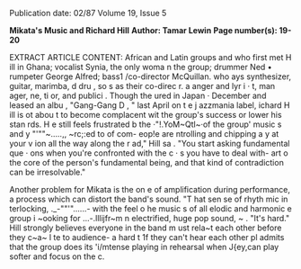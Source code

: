 Publication date: 02/87
Volume 19, Issue 5

**Mikata's Music and Richard Hill**
**Author: Tamar Lewin**
**Page number(s): 19-20**

EXTRACT ARTICLE CONTENT:
African and Latin groups and who first 
met H ill in Ghana; vocalist Synia, the 
only woma 
n the group; drummer 
Ned 
• rumpeter George Alfred; 
bass1 /co-director McQuillan. 
who 
ays synthesizer, guitar, 
marimba, 
d dru 
, 
so 
s as 
their co-direc r. a anger and lyr i · t, 
man ager, ne, ti or, and publici . 
Though the 
ured in Japan · 
December and 
leased an albu , 
"Gang-Gang D 
, " last April on t e 
j azzmania label, 
ichard H ill is 
ot 
abou t to become complacent wit the 
group's success or lower his stan 
rds. 
H e 
still 
feels 
frustrated 
b 
the 
·"!.YoM~Qtl~·of the group' music 
s and 
y 
"'""~.....,, ~rc;:ed to 
of com-
eop!e are 
ntrolling and chipping a 
y at your 
v ion all the way along the r ad," Hill 
sa . "You start asking fundamental 
que · ons when you're confronted with 
the c 
· 
s you have to deal 
with- art 
o the core of the 
person's fundamental being, and that 
kind of contradiction can be 
irresolvable." 


Another problem for Mikata is the 
on e 
of amplification during 
performance, a process which can 
distort the band's sound. "T hat sen se of 
rhyth mic in terlocking, ._-""'"......-
with the feel o he music s 
of all 
elodic and harmonic 
e group i ~ooking for 
...-.lllijfr~m 
n electrified, 
huge pop sound, 
~ . "It's hard." 
Hill strongly believes 
everyone in 
the band m ust rela~t each other 
before 
they c~a~ l te 
to 
audience- a hard t 
1f they can't 
hear each other pl 
admits that 
the group does its 'i/mtense playing 
in rehearsal when J{ey,can play softer 
and focus on the 
c.
